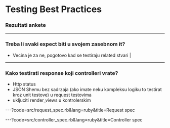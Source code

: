 # Testing Best Practices

### Rezultati ankete

---

### Treba li svaki expect biti u svojem zasebnom it?

- Vecina je za ne, pogotovo kad se testiraju related stvari |

---

### Kako testirati response koji controlleri vrate?

- Http status
- JSON Shemu bez sadrzaja (ako imate neku kompleksu logiku to testirat kroz unit testove) u request testovima
- ukljuciti render_views u kontrolerskim

---?code=src/request_spec.rb&lang=ruby&title=Request spec

---?code=src/controller_spec.rb&lang=ruby&title=Controller spec


